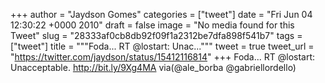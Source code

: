 
+++
author = "Jaydson Gomes"
categories = ["tweet"]
date = "Fri Jun 04 12:30:22 +0000 2010"
draft = false
image = "No media found for this Tweet"
slug = "28333af0cb8db92f09f1a2312be7dfa898f541b7"
tags = ["tweet"]
title = """Foda... RT @lostart: Unac..."""
tweet = true
tweet_url = "https://twitter.com/jaydson/status/15412116814"
+++
Foda... RT @lostart: Unacceptable. http://bit.ly/9Xg4MA via(@ale_borba @gabriellordello)
